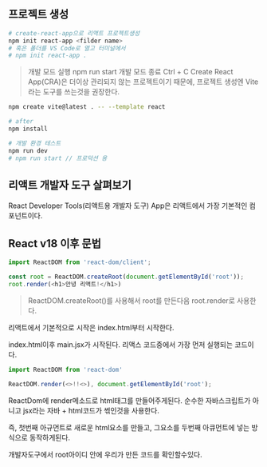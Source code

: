 ## 프로젝트 생성
```bash
# create-react-app으로 리액트 프로젝트생성
npm init react-app <filder name>
# 혹은 폴더를 VS Code로 열고 터미널에서
# npm init react-app .
```
> 개발 모드 실행 npm run start
> 개발 모드 종료 Ctrl + C
> Create React App(CRA)은 더이상 관리되지 않는 프로젝트이기 때문에, 프로젝트 생성엔 Vite라는 도구를 쓰는것을 권장한다.

```bash
npm create vite@latest . -- --template react

# after
npm install

# 개발 환경 테스트
npm run dev
# npm run start // 프로덕션 용
```


## 리액트 개발자 도구 살펴보기
React Developer Tools(리액트용 개발자 도구)
App은 리액트에서 가장 기본적인 컴포넌트이다.

## React v18 이후 문법
```js
import ReactDOM from 'react-dom/client';

const root = ReactDOM.createRoot(document.getElementById('root'));
root.render(<h1>안녕 리액트!</h1>)
```
> ReactDOM.createRoot()를 사용해서 root를 만든다음 root.render로 사용한다.

리액트에서 기본적으로 시작은 index.html부터 시작한다.

index.html이후 main.jsx가 시작된다. 리액스 코드중에서 가장 먼저 실행되는 코드이다.

```js
import ReactDOM from 'react-dom'

ReactDOM.render(<>!!<>), document.getElementById('root');
```
ReactDom에 render메소드로 html태그를 만들어주게된다.
순수한 자바스크립트가 아니고 jsx라는 자바 +  html코드가 썪인것을 사용한다. 

즉, 첫번째 아규먼트로 새로운 html요소를 만들고, 그요소를 두번째 아큐먼트에 넣는 방식으로 동작하게된다.

개발자도구에서 root아이디 안에 우리가 만든 코드를 확인할수있다.